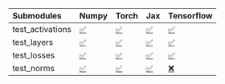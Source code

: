 | Submodules       | Numpy                                                                                                                           | Torch                                                                                                                           | Jax                                                                                                                             | Tensorflow                                                                                                                      |
|:-----------------|:--------------------------------------------------------------------------------------------------------------------------------|:--------------------------------------------------------------------------------------------------------------------------------|:--------------------------------------------------------------------------------------------------------------------------------|:--------------------------------------------------------------------------------------------------------------------------------|
| test_activations | <a href="https://github.com/unifyai/ivy/runs/7897558970?check_suite_focus=true" rel="noopener noreferrer" target="_blank">✅</a> | <a href="https://github.com/unifyai/ivy/runs/7897559474?check_suite_focus=true" rel="noopener noreferrer" target="_blank">✅</a> | <a href="https://github.com/unifyai/ivy/runs/7897559998?check_suite_focus=true" rel="noopener noreferrer" target="_blank">✅</a> | <a href="https://github.com/unifyai/ivy/runs/7897560469?check_suite_focus=true" rel="noopener noreferrer" target="_blank">✅</a> |
| test_layers      | <a href="https://github.com/unifyai/ivy/runs/7897559094?check_suite_focus=true" rel="noopener noreferrer" target="_blank">✅</a> | <a href="https://github.com/unifyai/ivy/runs/7897559593?check_suite_focus=true" rel="noopener noreferrer" target="_blank">✅</a> | <a href="https://github.com/unifyai/ivy/runs/7897560117?check_suite_focus=true" rel="noopener noreferrer" target="_blank">✅</a> | <a href="https://github.com/unifyai/ivy/runs/7897560722?check_suite_focus=true" rel="noopener noreferrer" target="_blank">✅</a> |
| test_losses      | <a href="https://github.com/unifyai/ivy/runs/7897559204?check_suite_focus=true" rel="noopener noreferrer" target="_blank">✅</a> | <a href="https://github.com/unifyai/ivy/runs/7897559740?check_suite_focus=true" rel="noopener noreferrer" target="_blank">✅</a> | <a href="https://github.com/unifyai/ivy/runs/7897560234?check_suite_focus=true" rel="noopener noreferrer" target="_blank">✅</a> | <a href="https://github.com/unifyai/ivy/runs/7897560881?check_suite_focus=true" rel="noopener noreferrer" target="_blank">✅</a> |
| test_norms       | <a href="https://github.com/unifyai/ivy/runs/7897559347?check_suite_focus=true" rel="noopener noreferrer" target="_blank">✅</a> | <a href="https://github.com/unifyai/ivy/runs/7897559879?check_suite_focus=true" rel="noopener noreferrer" target="_blank">✅</a> | <a href="https://github.com/unifyai/ivy/runs/7897560370?check_suite_focus=true" rel="noopener noreferrer" target="_blank">✅</a> | <a href="https://github.com/unifyai/ivy/runs/7897561078?check_suite_focus=true" rel="noopener noreferrer" target="_blank">❌</a> |